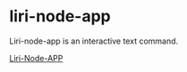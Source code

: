 # liri-node-app


Liri-node-app is an interactive text command.

<a href="liri.webm">Liri-Node-APP</a>
